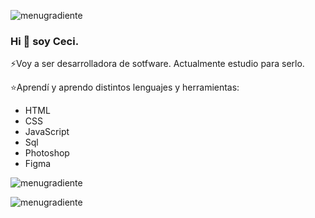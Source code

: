 
![menugradiente](https://user-images.githubusercontent.com/91616144/158679644-4485ee55-fdf6-491e-b50c-ebe940290c63.png)

### Hi 👋 soy Ceci.

⚡Voy a ser desarrolladora de sotfware.
  Actualmente estudio para serlo.

⭐Aprendí y aprendo distintos lenguajes y herramientas:

- HTML
- CSS
- JavaScript
- Sql
- Photoshop
- Figma

![menugradiente](https://user-images.githubusercontent.com/91616144/158679644-4485ee55-fdf6-491e-b50c-ebe940290c63.png)

![menugradiente](https://user-images.githubusercontent.com/91616144/158679644-4485ee55-fdf6-491e-b50c-ebe940290c63.png)
